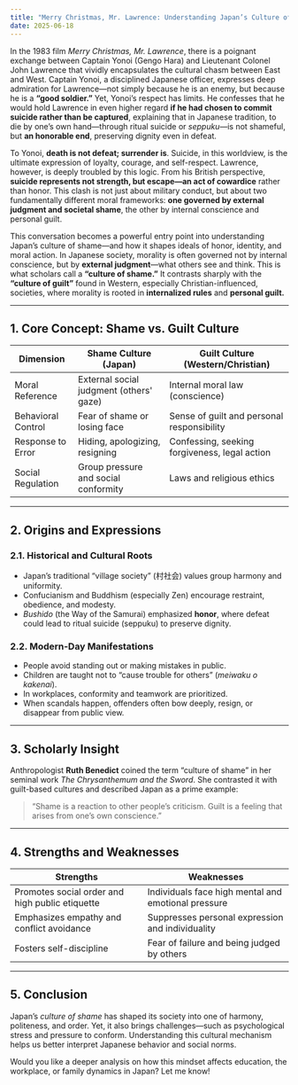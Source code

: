 ```yaml
---
title: "Merry Christmas, Mr. Lawrence: Understanding Japan’s Culture of Shame"
date: 2025-06-18
---
```


In the 1983 film *Merry Christmas, Mr. Lawrence*, there is a poignant exchange between Captain Yonoi (Gengo Hara) and Lieutenant Colonel John Lawrence that vividly encapsulates the cultural chasm between East and West. Captain Yonoi, a disciplined Japanese officer, expresses deep admiration for Lawrence—not simply because he is an enemy, but because he is a **“good soldier.”** Yet, Yonoi’s respect has limits. He confesses that he would hold Lawrence in even higher regard **if he had chosen to commit suicide rather than be captured**, explaining that in Japanese tradition, to die by one’s own hand—through ritual suicide or *seppuku*—is not shameful, but **an honorable end**, preserving dignity even in defeat.

To Yonoi, **death is not defeat; surrender is**. Suicide, in this worldview, is the ultimate expression of loyalty, courage, and self-respect. Lawrence, however, is deeply troubled by this logic. From his British perspective, **suicide represents not strength, but escape—an act of cowardice** rather than honor. This clash is not just about military conduct, but about two fundamentally different moral frameworks: **one governed by external judgment and societal shame**, the other by internal conscience and personal guilt.

This conversation becomes a powerful entry point into understanding Japan’s culture of shame—and how it shapes ideals of honor, identity, and moral action. In Japanese society, morality is often governed not by internal conscience, but by **external judgment**—what others see and think. This is what scholars call a **“culture of shame.”** It contrasts sharply with the **“culture of guilt”** found in Western, especially Christian-influenced, societies, where morality is rooted in **internalized rules** and **personal guilt.**

---

## 1. Core Concept: Shame vs. Guilt Culture

| Dimension         | Shame Culture (Japan)                      | Guilt Culture (Western/Christian)              |
|------------------|--------------------------------------------|-----------------------------------------------|
| Moral Reference   | External social judgment (others' gaze)    | Internal moral law (conscience)               |
| Behavioral Control| Fear of shame or losing face               | Sense of guilt and personal responsibility     |
| Response to Error | Hiding, apologizing, resigning             | Confessing, seeking forgiveness, legal action |
| Social Regulation | Group pressure and social conformity       | Laws and religious ethics                     |

---

## 2. Origins and Expressions

### 2.1. **Historical and Cultural Roots**
- Japan’s traditional “village society” (村社会) values group harmony and uniformity.
- Confucianism and Buddhism (especially Zen) encourage restraint, obedience, and modesty.
- *Bushido* (the Way of the Samurai) emphasized **honor**, where defeat could lead to ritual suicide (seppuku) to preserve dignity.

### 2.2. **Modern-Day Manifestations**
- People avoid standing out or making mistakes in public.
- Children are taught not to “cause trouble for others” (*meiwaku o kakenai*).
- In workplaces, conformity and teamwork are prioritized.
- When scandals happen, offenders often bow deeply, resign, or disappear from public view.

---

## 3. Scholarly Insight

Anthropologist **Ruth Benedict** coined the term “culture of shame” in her seminal work *The Chrysanthemum and the Sword*. She contrasted it with guilt-based cultures and described Japan as a prime example:

> “Shame is a reaction to other people’s criticism. Guilt is a feeling that arises from one’s own conscience.”

---

## 4. Strengths and Weaknesses

| Strengths                                         | Weaknesses                                       |
|--------------------------------------------------|--------------------------------------------------|
| Promotes social order and high public etiquette  | Individuals face high mental and emotional pressure |
| Emphasizes empathy and conflict avoidance        | Suppresses personal expression and individuality |
| Fosters self-discipline                          | Fear of failure and being judged by others       |

---

## 5. Conclusion

Japan’s *culture of shame* has shaped its society into one of harmony, politeness, and order. Yet, it also brings challenges—such as psychological stress and pressure to conform. Understanding this cultural mechanism helps us better interpret Japanese behavior and social norms.

Would you like a deeper analysis on how this mindset affects education, the workplace, or family dynamics in Japan? Let me know!


